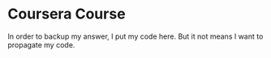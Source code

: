 # Coursera Course
In order to backup my answer, I put my code here.
But it not means I want to propagate my code.
